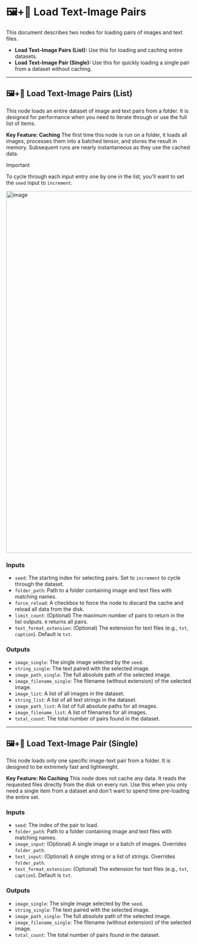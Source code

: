# 🖼️+📝 Load Text-Image Pairs

This document describes two nodes for loading pairs of images and text files.

-   **Load Text-Image Pairs (List):** Use this for loading and caching entire datasets.
-   **Load Text-Image Pair (Single):** Use this for quickly loading a single pair from a dataset without caching.

---

## 🖼️+📝 Load Text-Image Pairs (List)

This node loads an entire dataset of image and text pairs from a folder. It is designed for performance when you need to iterate through or use the full list of items.

**Key Feature: Caching**
The first time this node is run on a folder, it loads all images, processes them into a batched tensor, and stores the result in memory. Subsequent runs are nearly instantaneous as they use the cached data.

> [!IMPORTANT]
> To cycle through each input entry one by one in the list, you'll want to set the `seed` input to `increment`.

<img width="1646" height="982" alt="image" src="https://github.com/user-attachments/assets/5dfca806-2245-4c96-9e34-6216ec1609aa" />

### Inputs
-   `seed`: The starting index for selecting pairs. Set to `increment` to cycle through the dataset.
-   `folder_path`: Path to a folder containing image and text files with matching names.
-   `force_reload`: A checkbox to force the node to discard the cache and reload all data from the disk.
-   `limit_count`: (Optional) The maximum number of pairs to return in the list outputs. `0` returns all pairs.
-   `text_format_extension`: (Optional) The extension for text files (e.g., `txt`, `caption`). Default is `txt`.

### Outputs
-   `image_single`: The single image selected by the `seed`.
-   `string_single`: The text paired with the selected image.
-   `image_path_single`: The full absolute path of the selected image.
-   `image_filename_single`: The filename (without extension) of the selected image.
-   `image_list`: A list of all images in the dataset.
-   `string_list`: A list of all text strings in the dataset.
-   `image_path_list`: A list of full absolute paths for all images.
-   `image_filename_list`: A list of filenames for all images.
-   `total_count`: The total number of pairs found in the dataset.

---

## 🖼️+📝 Load Text-Image Pair (Single)

This node loads only one specific image-text pair from a folder. It is designed to be extremely fast and lightweight.

**Key Feature: No Caching**
This node does not cache any data. It reads the requested files directly from the disk on every run. Use this when you only need a single item from a dataset and don't want to spend time pre-loading the entire set.

### Inputs
-   `seed`: The index of the pair to load.
-   `folder_path`: Path to a folder containing image and text files with matching names.
-   `image_input`: (Optional) A single image or a batch of images. Overrides `folder_path`.
-   `text_input`: (Optional) A single string or a list of strings. Overrides `folder_path`.
-   `text_format_extension`: (Optional) The extension for text files (e.g., `txt`, `caption`). Default is `txt`.

### Outputs
-   `image_single`: The single image selected by the `seed`.
-   `string_single`: The text paired with the selected image.
-   `image_path_single`: The full absolute path of the selected image.
-   `image_filename_single`: The filename (without extension) of the selected image.
-   `total_count`: The total number of pairs found in the dataset.